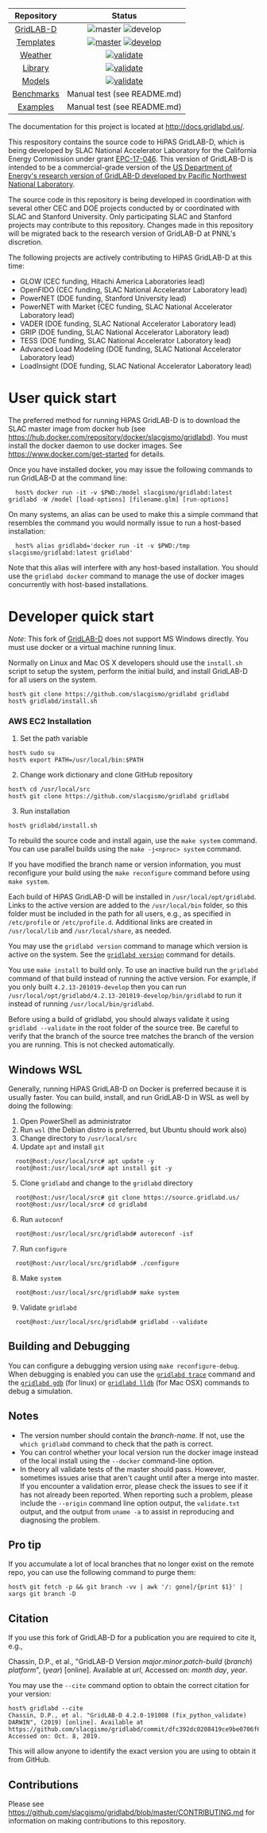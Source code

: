| Repository | Status |
| :---: | :---: |
| [GridLAB-D](https://github.com/slacgismo/gridlabd) | ![master](https://github.com/slacgismo/gridlabd/actions/workflows/master.yml/badge.svg?branch=master) ![develop](https://github.com/slacgismo/gridlabd/workflows/develop/badge.svg?branch=develop)
| [Templates](https://github.com/slacgismo/gridlabd-template) | [![master](https://github.com/slacgismo/gridlabd-template/actions/workflows/master.yml/badge.svg)](https://github.com/slacgismo/gridlabd-template/actions/workflows/master.yml) [![develop](https://github.com/slacgismo/gridlabd-template/actions/workflows/develop.yml/badge.svg)](https://github.com/slacgismo/gridlabd-template/actions/workflows/develop.yml)
| [Weather](https://github.com/slacgismo/gridlabd-weather) | [![validate](https://github.com/slacgismo/gridlabd-weather/actions/workflows/validate.yml/badge.svg)](https://github.com/slacgismo/gridlabd-weather/actions/workflows/validate.yml)
| [Library](https://github.com/slacgismo/gridlabd-library) | [![validate](https://github.com/slacgismo/gridlabd-library/actions/workflows/validate.yml/badge.svg)](https://github.com/slacgismo/gridlabd-library/actions/workflows/validate.yml)
| [Models](https://github.com/slacgismo/gridlabd-models) | [![validate](https://github.com/slacgismo/gridlabd-models/actions/workflows/validate.yml/badge.svg)](https://github.com/slacgismo/gridlabd-models/actions/workflows/validate.yml)
| [Benchmarks](https://github.com/slacgismo/gridlabd-benchmarks) | Manual test (see README.md)
| [Examples](https://github.com/slacgismo/gridlabd-examples) | Manual test (see README.md)

The documentation for this project is located at http://docs.gridlabd.us/.

This respository contains the source code to HiPAS GridLAB-D, which is being developed by SLAC National Accelerator Laboratory for the California Energy Commission under grant [EPC-17-046](https://www.energy.ca.gov/filebrowser/download/1147).  This version of GridLAB-D is intended to be a commercial-grade version of the [US Department of Energy's research version of GridLAB-D developed by Pacific Northwest National Laboratory](https://github.com/gridlab-d/gridlab-d).

The source code in this repository is being developed in coordination with several other CEC and DOE projects conducted by or coordinated with SLAC and Stanford University.  Only participating SLAC and Stanford projects may contribute to this repository.  Changes made in this repository will be migrated back to the research version of GridLAB-D at PNNL's discretion.

The following projects are actively contributing to HiPAS GridLAB-D at this time:

  * GLOW (CEC funding, Hitachi America Laboratories lead)
  * OpenFIDO (CEC funding, SLAC National Accelerator Laboratory lead)
  * PowerNET (DOE funding, Stanford University lead)
  * PowerNET with Market (CEC funding, SLAC National Accelerator Laboratory lead)
  * VADER (DOE funding, SLAC National Accelerator Laboratory lead)
  * GRIP (DOE funding, SLAC National Accelerator Laboratory lead)
  * TESS (DOE funding, SLAC National Accelerator Laboratory lead)
  * Advanced Load Modeling (DOE funding, SLAC National Accelerator Laboratory lead)
  * LoadInsight (DOE funding, SLAC National Accelerator Laboratory lead)

# User quick start

The preferred method for running HiPAS GridLAB-D is to download the SLAC master image from docker hub (see https://hub.docker.com/repository/docker/slacgismo/gridlabd).  You must install the docker daemon to use docker images.  See https://www.docker.com/get-started for details.

Once you have installed docker, you may issue the following commands to run GridLAB-D at the command line:
~~~
  host% docker run -it -v $PWD:/model slacgismo/gridlabd:latest gridlabd -W /model [load-options] [filename.glm] [run-options] 
~~~ 
On many systems, an alias can be used to make this a simple command that resembles the command you would normally issue to run a host-based installation:
~~~
  host% alias gridlabd='docker run -it -v $PWD:/tmp slacgismo/gridlabd:latest gridlabd'
~~~
Note that this alias will interfere with any host-based installation. You should use the `gridlabd docker` command to manage the use of docker images concurrently with host-based installations.

# Developer quick start

*Note*: This fork of [GridLAB-D](https://github.com/gridlab-d/gridlab-d) does not support MS Windows directly. You must use docker or a virtual machine running linux.

Normally on Linux and Mac OS X developers should use the `install.sh` script to setup the system, perform the initial build, and install GridLAB-D for all users on the system. 
~~~
host% git clone https://github.com/slacgismo/gridlabd gridlabd
host% gridlabd/install.sh
~~~
### AWS EC2 Installation 
1) Set the path variable
~~~
host% sudo su
host% export PATH=/usr/local/bin:$PATH
~~~
2) Change work dictionary and clone GitHub repository
~~~
host% cd /usr/local/src
host% git clone https://github.com/slacgismo/gridlabd gridlabd
~~~
3) Run installation 
~~~ 
host% gridlabd/install.sh
~~~
To rebuild the source code and install again, use the `make system` command.  You can use parallel builds using the `make -j<nproc> system` command.

If you have modified the branch name or version information, you must reconfigure your build using the `make reconfigure` command before using `make system`.

Each build of HiPAS GridLAB-D will be installed in `/usr/local/opt/gridlabd`. Links to the active version are added to the `/usr/local/bin` folder, so this folder must be included in the path for all users, e.g., as specified in `/etc/profile` or `/etc/profile.d`. Additional links are created in `/usr/local/lib` and `/usr/local/share`, as needed. 

You may use the `gridlabd version` command to manage which version is active on the system. See the [`gridlabd version`](http://docs.gridlabd.us/index.html?owner=slacgismo&project=gridlabd&branch=master&folder=/Subcommand&doc=/Subcommand/Version.md) command for details.

You use `make install` to build only. To use an inactive build run the `gridlabd` command of that build instead of running the active version.  For example, if you only built `4.2.13-201019-develop` then you can run `/usr/local/opt/gridlabd/4.2.13-201019-develop/bin/gridlabd` to run it instead of running `/usr/local/bin/gridlabd`.

Before using a build of gridlabd, you should always validate it using `gridlabd --validate` in the root folder of the source tree. Be careful to verify that the branch of the source tree matches the branch of the version you are running. This is not checked automatically.

## Windows WSL

Generally, running HiPAS GridLAB-D on Docker is preferred because it is usually faster. You can build, install, and run GridLAB-D in WSL as well by doing the following:

1) Open PowerShell as administrator
2) Run `wsl` (the Debian distro is preferred, but Ubuntu should work also)
3) Change directory to `/usr/local/src`
4) Update `apt` and install `git`
~~~
  root@host:/usr/local/src# apt update -y
  root@host:/usr/local/src# apt install git -y
~~~
5) Clone `gridlabd` and change to the `gridlabd` directory
~~~
  root@host:/usr/local/src# git clone https://source.gridlabd.us/
  root@host:/usr/local/src# cd gridlabd
~~~
6) Run `autoconf`
~~~
  root@host:/usr/local/src/gridlabd# autoreconf -isf
~~~
7) Run `configure`
~~~
  root@host:/usr/local/src/gridlabd# ./configure
~~~
8) Make `system`
~~~
  root@host:/usr/local/src/gridlabd# make system
~~~
9) Validate `gridlabd`
~~~
  root@host:/usr/local/src/gridlabd# gridlabd --validate
~~~

## Building and Debugging

You can configure a debugging version using `make reconfigure-debug`.  When debugging is enabled you can use the [`gridlabd trace`](http://docs.gridlabd.us/index.html?owner=slacgismo&project=gridlabd&branch=master&folder=/Subcommand&doc=/Subcommand/Trace.md) command and the [`gridlabd gdb`](http://docs.gridlabd.us/index.html?owner=slacgismo&project=gridlabd&branch=master&folder=/Subcommand&doc=/Subcommand/Gdb.md) (for linux) or [`gridlabd lldb`](http://docs.gridlabd.us/index.html?owner=slacgismo&project=gridlabd&branch=master&folder=/Subcommand&doc=/Subcommand/Lldb.md) (for Mac OSX) commands to debug a simulation.

## Notes
- The version number should contain the _branch-name_.  If not, use the `which gridlabd` command to check that the path is correct.
- You can control whether your local version run the docker image instead of the local install using the `--docker` command-line option.
- In theory all validate tests of the master should pass. However, sometimes issues arise that aren't caught until after a merge into master.  If you encounter a validation error, please check the issues to see if it has not already been reported.  When reporting such a problem, please include the `--origin` command line option output, the `validate.txt` output, and the output from `uname -a` to assist in reproducing and diagnosing the problem.

## Pro tip

If you accumulate a lot of local branches that no longer exist on the remote repo, you can use the following command to purge them:

~~~
host% git fetch -p && git branch -vv | awk '/: gone]/{print $1}' | xargs git branch -D
~~~

## Citation

If you use this fork of GridLAB-D for a publication you are required to cite it, e.g.,

Chassin, D.P., et al., "GridLAB-D Version _major_._minor_._patch_-_build_ (_branch_) _platform_", (_year_) [online]. Available at _url_, Accessed on: _month_ _day_, _year_.

You may use the `--cite` command option to obtain the correct citation for your version:
~~~
host% gridlabd --cite
Chassin, D.P., et al. "GridLAB-D 4.2.0-191008 (fix_python_validate) DARWIN", (2019) [online]. Available at https://github.com/slacgismo/gridlabd/commit/dfc392dc0208419ce9be0706f699fdd9a11e3f5b, Accessed on: Oct. 8, 2019.
~~~
This will allow anyone to identify the exact version you are using to obtain it from GitHub.

## Contributions

Please see https://github.com/slacgismo/gridlabd/blob/master/CONTRIBUTING.md for information on making contributions to this repository.
